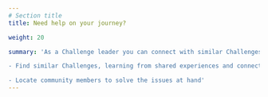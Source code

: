 ```yaml
---
# Section title
title: Need help on your journey?

weight: 20

summary: 'As a Challenge leader you can connect with similar Challenges and find people to contribute  

- Find similar Challenges, learning from shared experiences and connecting communities

- Locate community members to solve the issues at hand'
---
```

